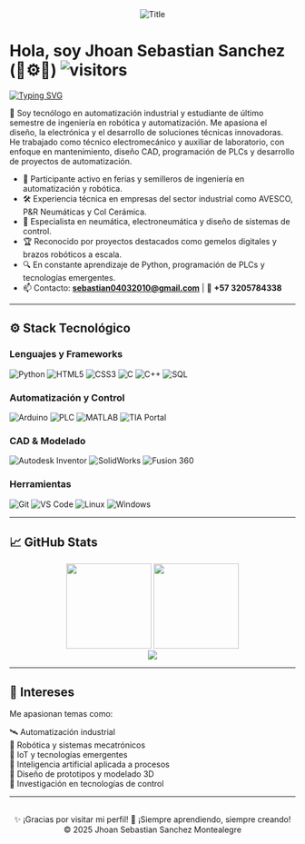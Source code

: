 <div align="center"><img src="https://readme-typing-svg.herokuapp.com?font=Architects+Daughter&color=%2338C2FF&size=50&center=true&vCenter=true&height=60&width=600&lines=Hola!+Soy+Jhoan+Sebastian+Sanchez;Bienvenido+a+mi+perfil!" alt="Title"></img></div>

# Hola, soy Jhoan Sebastian Sanchez (🤖⚙️🔌)   ![visitors](https://visitor-badge.laobi.icu/badge?page_id=jhoansanchez)
[![Typing SVG](https://readme-typing-svg.herokuapp.com?font=comfortaa&color=016EEA&size=24&width=500&lines=Tecnólogo+en+Automatización+Industrial;Estudiante+de+Ingeniería+en+Robótica+y+Automatización;Apasionado+por+la+industria+y+la+tecnología)](https://git.io/typing-svg)

🔧 Soy tecnólogo en automatización industrial y estudiante de último semestre de ingeniería en robótica y automatización. Me apasiona el diseño, la electrónica y el desarrollo de soluciones técnicas innovadoras. He trabajado como técnico electromecánico y auxiliar de laboratorio, con enfoque en mantenimiento, diseño CAD, programación de PLCs y desarrollo de proyectos de automatización.

<!--
<a href="https://www.linkedin.com/in/jhoan-sebastian-sanchez-montealegre-a726651bb" target="_blank">
  <img src="https://api.daily.dev/devcards/5a94b097814e4d6499823ad6d1ecf835.png?r=duu" width="250" align="right" alt="Jhoan Sebastian Sanchez"/>
</a>
-->

- 🤖 Participante activo en ferias y semilleros de ingeniería en automatización y robótica.
- 🛠 Experiencia técnica en empresas del sector industrial como AVESCO, P&R Neumáticas y Col Cerámica.
- 🧠 Especialista en neumática, electroneumática y diseño de sistemas de control.
- 🏆 Reconocido por proyectos destacados como gemelos digitales y brazos robóticos a escala.
- 🔍 En constante aprendizaje de Python, programación de PLCs y tecnologías emergentes.
- 📫 Contacto: **sebastian04032010@gmail.com** | 📱 **+57 3205784338**

---

## ⚙️ Stack Tecnológico

### Lenguajes y Frameworks
![Python](https://img.shields.io/badge/-Python-3776AB?style=flat-square&logo=python&logoColor=white)
![HTML5](https://img.shields.io/badge/-HTML5-E34F26?style=flat-square&logo=html5&logoColor=white)
![CSS3](https://img.shields.io/badge/-CSS3-1572B6?style=flat-square&logo=css3)
![C](https://img.shields.io/badge/-C-00599C?style=flat-square&logo=c)
![C++](https://img.shields.io/badge/-C++-00599C?style=flat-square&logo=c%2B%2B)
![SQL](https://img.shields.io/badge/-SQL-4479A1?style=flat-square&logo=postgresql)

### Automatización y Control
![Arduino](https://img.shields.io/badge/-Arduino-00979D?style=flat-square&logo=arduino)
![PLC](https://img.shields.io/badge/-PLC+Allen+Bradley-red?style=flat-square)
![MATLAB](https://img.shields.io/badge/-MATLAB-0076A8?style=flat-square)
![TIA Portal](https://img.shields.io/badge/-TIA+Portal-FFCA28?style=flat-square)

### CAD & Modelado
![Autodesk Inventor](https://img.shields.io/badge/-Autodesk%20Inventor-F5A700?style=flat-square&logo=autodesk)
![SolidWorks](https://img.shields.io/badge/-SolidWorks-E2211C?style=flat-square)
![Fusion 360](https://img.shields.io/badge/-Fusion%20360-FAA21B?style=flat-square)

### Herramientas
![Git](https://img.shields.io/badge/-Git-F05032?style=flat-square&logo=git)
![VS Code](https://img.shields.io/badge/-VS%20Code-007ACC?style=flat-square&logo=visual-studio-code)
![Linux](https://img.shields.io/badge/-Linux-FCC624?style=flat-square&logo=linux)
![Windows](https://img.shields.io/badge/-Windows-0078D6?style=flat-square&logo=windows)

---

## 📈 GitHub Stats

<div align="center">
<img height="150em" src="https://github-readme-stats.vercel.app/api/top-langs/?username=jhoansanchez&layout=compact&theme=algolia&hide_border=true"/>
<img height="150em" src="https://github-readme-stats.vercel.app/api/?username=jhoansanchez&theme=algolia&hide_border=true"/>
</div>

<div align="center">
<img src="http://github-readme-streak-stats.herokuapp.com?user=jhoansanchez&theme=algolia&background=0d1117&hide_border=true" />
</div>

---

## 🎯 Intereses

Me apasionan temas como:

🛰 Automatización industrial  
🤖 Robótica y sistemas mecatrónicos  
📡 IoT y tecnologías emergentes  
🧠 Inteligencia artificial aplicada a procesos  
🚀 Diseño de prototipos y modelado 3D  
🔬 Investigación en tecnologías de control

---

<div align="center">
  <br>
  ✨ ¡Gracias por visitar mi perfil!  
  🚀 ¡Siempre aprendiendo, siempre creando!  
  &copy; 2025 Jhoan Sebastian Sanchez Montealegre
</div>
